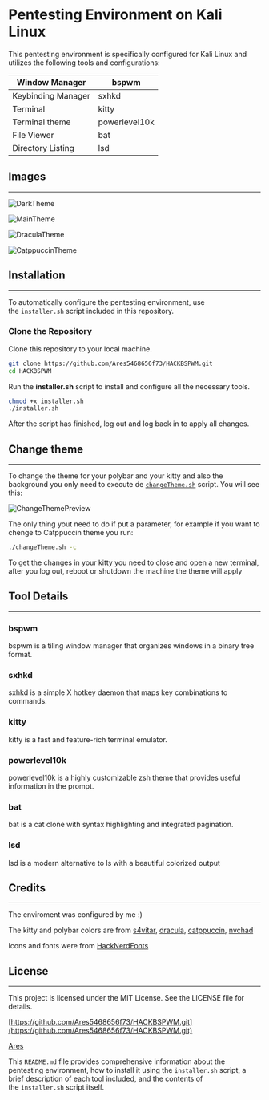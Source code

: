 # **Pentesting Environment on Kali Linux**

This pentesting environment is specifically configured for Kali Linux and utilizes the following tools and configurations:

| Window Manager | bspwm |
| --- | --- |
| Keybinding Manager  | sxhkd |
| Terminal | kitty |
| Terminal theme | powerlevel10k |
| File Viewer | bat |
| Directory Listing | lsd |

## Images

---

![DarkTheme](~/Downloads/HACKBSPWM/Preview/DarkTheme.png)

![MainTheme](~/Downloads/HACKBSPWM/Preview/MainTheme.png)

![DraculaTheme](~/Downloads/HACKBSPWM/Preview/DraculaTheme.png)

![CatppuccinTheme](~/Downloads/HACKBSPWM/Preview/CatppuccinTheme.png)

## **Installation**

---

To automatically configure the pentesting environment, use the `installer.sh` script included in this repository.

### **Clone the Repository**

Clone this repository to your local machine.

```bash
git clone https://github.com/Ares5468656f73/HACKBSPWM.git
cd HACKBSPWM
```

Run the **installer.sh** script to install and configure all the necessary tools.

```bash
chmod +x installer.sh
./installer.sh
```

After the script has finished, log out and log back in to apply all changes.

## Change theme

---

To change the theme for your polybar and your kitty and also the background you only need to execute de [`changeTheme.sh`](http://changeTheme.sh) script. You will see this:

![ChangeThemePreview](~/Downloads/HACKBSPWM/Preview/ChangeThemePreview.png)

The only thing yout need to do if put a parameter, for example if you want to chenge to Catppuccin theme you run:

```bash
./changeTheme.sh -c
```

To get the changes in your kitty you need to close and open a new terminal, after you log out, reboot or shutdown the machine the theme will apply

## **Tool Details**

---

### **bspwm**

bspwm is a tiling window manager that organizes windows in a binary tree format.

### **sxhkd**

sxhkd is a simple X hotkey daemon that maps key combinations to commands.

### **kitty**

kitty is a fast and feature-rich terminal emulator.

### **powerlevel10k**

powerlevel10k is a highly customizable zsh theme that provides useful information in the prompt.

### **bat**

bat is a cat clone with syntax highlighting and integrated pagination.

### **lsd**

lsd is a modern alternative to ls with a beautiful colorized output

## **Credits**

---

The enviroment was configured by me :)

The kitty and polybar colors are from [s4vitar](https://www.youtube.com/@s4vitar), [dracula](https://draculatheme.com/), [catppuccin](https://catppuccin.com/), [nvchad](https://nvchad.com/)

Icons and fonts were from [HackNerdFonts](https://www.nerdfonts.com/)

## **License**

---

This project is licensed under the MIT License. See the LICENSE file for details.

[https://github.com/Ares5468656f73/HACKBSPWM.git](https://github.com/Ares5468656f73/HACKBSPWM.git)

[Ares](https://github.com/Ares5468656f73/)

This `README.md` file provides comprehensive information about the pentesting environment, how to install it using the `installer.sh` script, a brief description of each tool included, and the contents of the `installer.sh` script itself.
